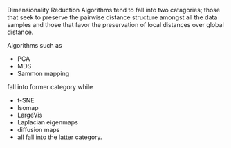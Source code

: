 Dimensionality Reduction Algorithms tend to fall into two catagories; those that seek to preserve the pairwise distance structure amongst all the data samples and those that favor the preservation of local distances over global distance.

Algorithms such as 
- PCA
- MDS
- Sammon mapping

fall into former category while
- t-SNE
- Isomap
- LargeVis
- Laplacian eigenmaps
- diffusion maps
- all fall into the latter category.